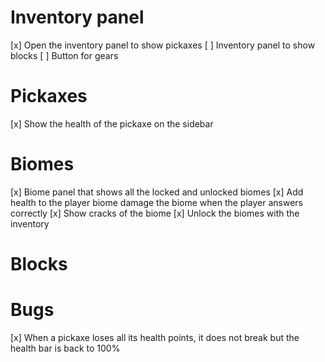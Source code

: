 # Inventory panel
[x] Open the inventory panel to show pickaxes
[ ] Inventory panel to show blocks
[ ] Button for gears

# Pickaxes
[x] Show the health of the pickaxe on the sidebar

# Biomes
[x] Biome panel that shows all the locked and unlocked biomes
[x] Add health to the player biome damage the biome when the player answers correctly
[x] Show cracks of the biome
[x] Unlock the biomes with the inventory

# Blocks


# Bugs
[x] When a pickaxe loses all its health points, it does not break but the health bar is back to 100%